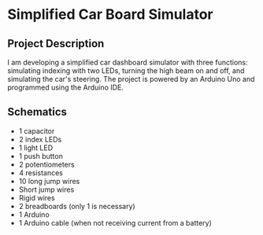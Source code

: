 # Simplified Car Board Simulator

## Project Description

I am developing a simplified car dashboard simulator with three functions: simulating indexing with two LEDs, turning the high beam on and off, and simulating the car's steering. The project is powered by an Arduino Uno and programmed using the Arduino IDE.

## Schematics

- 1 capacitor
- 2 index LEDs
- 1 light LED
- 1 push button
- 2 potentiometers
- 4 resistances
- 10 long jump wires
- Short jump wires
- Rigid wires
- 2 breadboards (only 1 is necessary)
- 1 Arduino
- 1 Arduino cable (when not receiving current from a battery)
